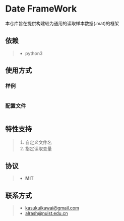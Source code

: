 # Date FrameWork
本仓库旨在提供构建较为通用的读取样本数据(.mat)的框架  

## 依赖
> * python3

## 使用方式

### 样例
```python
```

### 配置文件
```python
```

## 特性支持
> 1. 自定义文件名
> 2. 指定读取变量

## 协议
> * **MIT**

## 联系方式
> * kasukuikawai@gmail.com
> * alrash@nuist.edu.cn
